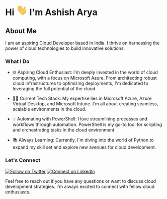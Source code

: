# Hi <a href="Hi"><img src="https://raw.githubusercontent.com/ashisharya65/ashisharya65/main/Hi.gif" height="35" width="35" ></a> I'm Ashish Arya

## About Me

I am an aspiring Cloud Developer based in India. I thrive on harnessing the power of cloud technologies to build innovative solutions.

### What I Do

- 🌐 Aspiring Cloud Enthusiast: I'm deeply invested in the world of cloud computing, with a focus on Microsoft Azure. From architecting robust cloud infrastructures to optimizing deployments, I'm dedicated to leveraging the full potential of the cloud.

- 👨‍💻 Current Tech Stack: My expertise lies in Microsoft Azure, Azure Virtual Desktop, and Microsoft Intune. I'm all about creating seamless, scalable environments in the cloud.

- 💡 Automating with PowerShell: I love streamlining processes and workflows through automation. PowerShell is my go-to tool for scripting and orchestrating tasks in the cloud environment.

- 📚 Always Learning: Currently, I'm diving into the world of Python to expand my skill set and explore new avenues for cloud development.

### Let's Connect
  
[![Follow on Twitter](https://img.shields.io/badge/Follow-%231DA1F2?style=for-the-badge&logo=twitter&logoColor=white)](https://twitter.com/ashisharya65)
[![Connect on LinkedIn](https://img.shields.io/badge/connect-%230077B5.svg?&style=for-the-badge&logo=linkedin)](https://www.linkedin.com/in/ashisharya65/)

Feel free to reach out if you have any questions or want to discuss cloud development strategies. I'm always excited to connect with fellow cloud enthusiasts.
